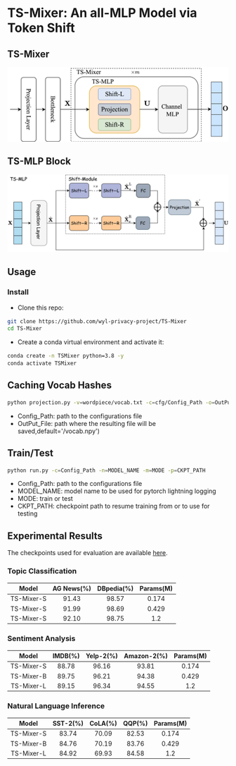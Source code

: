 # TS-Mixer: An all-MLP Model via Token Shift
## TS-Mixer
![Figure 1. The overall architecture of the proposed TS-Mixer](https://github.com/wyl-privacy-project/TS-Mixer/blob/main/Figure/TS-Mixer.jpg)
## TS-MLP Block
![Figure 2. TS-MLP block](https://github.com/wyl-privacy-project/TS-Mixer/blob/main/Figure/TS_MLP%20BLock.jpg)
## Usage
### Install
- Clone this repo:
```bash
git clone https://github.com/wyl-privacy-project/TS-Mixer
cd TS-Mixer
```
- Create a conda virtual environment and activate it:
```bash
conda create -n TSMixer python=3.8 -y
conda activate TSMixer
```
## Caching Vocab Hashes

```bash
python projection.py -v=wordpiece/vocab.txt -c=cfg/Config_Path -o=OutPut_File
```
- Config_Path: path to the configurations file
- OutPut_File: path where the resulting file will be saved,default='/vocab.npy')
## Train/Test

```bash
python run.py -c=Config_Path -n=MODEL_NAME -m=MODE -p=CKPT_PATH
```
- Config_Path: path to the configurations file
- MODEL_NAME: model name to be used for pytorch lightning logging
- MODE: train or test
- CKPT_PATH: checkpoint path to resume training from or to use for testing

## Experimental Results
The checkpoints used for evaluation are available [here](https://drive.google.com/drive/folders/1wtnWHfNjO9p0sR95M8W4avhqFUnZHooS?usp=sharing).
### Topic Classification 
|Model|AG News(%)|DBpedia(%)|Params(M)|
|:--:|:--:|:--:|:--:|
| TS-Mixer-S | 91.43 | 98.57 | 0.174 |
| TS-Mixer-S | 91.99 | 98.69 | 0.429 |
| TS-Mixer-S | 92.10 | 98.75 | 1.2 |

### Sentiment Analysis

| Model | IMDB(%) | Yelp-2(%) | Amazon-2(%) | Params(M) |
|:--:|:--:|:--:|:--:|:--:|
| TS-Mixer-S | 88.78	| 96.16 |	93.81	| 0.174 |
| TS-Mixer-B | 89.75	| 96.21	| 94.38 |	0.429 |
| TS-Mixer-L | 89.15 |	96.34	| 94.55 |	1.2 |

###  Natural Language Inference

| Model | SST-2(%) |	CoLA(%) |	QQP(%) | Params(M) |
|:--:|:--:|:--:|:--:|:--:|
| TS-Mixer-S | 83.74 |	70.09	| 82.53	| 0.174 |
| TS-Mixer-B | 84.76	| 70.19	| 83.76 |	0.429 |
| TS-Mixer-L | 84.92	| 69.93	| 84.58 |	1.2 |

